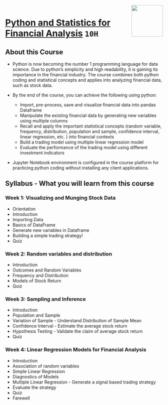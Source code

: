 <img align="right" width="100" height="100" src="https://github.com/cs-MohamedAyman/Coursera-Specializations/blob/master/organizations-logos/the%20hong%20kong%20university%20of%20science%20and%20technology.jpg">

# [Python and Statistics for Financial Analysis](https://www.coursera.org/learn/python-statistics-financial-analysis) `10H`

## About this Course

- Python is now becoming the number 1 programming language for data science. Due to python’s simplicity and high readability, it is gaining its importance in the financial industry.  The course combines both python coding and statistical concepts and applies into analyzing financial data, such as stock data.

- By the end of the course, you can achieve the following using python:
  - Import, pre-process, save and visualize financial data into pandas Dataframe
  - Manipulate the existing financial data by generating new variables using multiple columns
  - Recall and apply the important statistical concepts (random variable, frequency, distribution, population and sample, confidence interval, linear regression, etc. ) into financial contexts
  - Build a trading model using multiple linear regression model 
  - Evaluate the performance of the trading model using different investment indicators

- Jupyter Notebook environment is configured in the course platform for practicing python coding without installing any client applications.

## Syllabus - What you will learn from this course

### Week 1: Visualizing and Munging Stock Data
- Orientation
- Introduction
- Importing Data
- Basics of DataFrame
- Generate new variables in Dataframe
- Building a simple trading strategy!
- Quiz

### Week 2: Random variables and distribution
- Introduction
- Outcomes and Random Variables
- Frequency and Distribution
- Models of Stock Return
- Quiz

### Week 3: Sampling and Inference
- Introduction
- Population and Sample
- Variation of Sample - Understand Distribution of Sample Mean
- Confidence Interval - Estimate the average stock return
- Hypothesis Testing - Validate the claim of average stock return
- Quiz

### Week 4: Linear Regression Models for Financial Analysis
- Introduction
- Association of random variables
- Simple Linear Regression
- Diagnostics of Models
- Multiple Linear Regression - Generate a signal based trading strategy
- Evaluate the strategy
- Quiz
- Farewell
